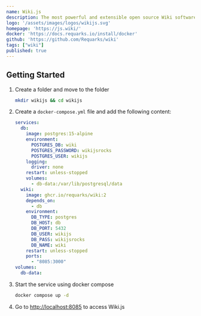 ```yaml
---
name: Wiki.js
description: The most powerful and extensible open source Wiki software.
logo: '/assets/images/logos/wikijs.svg'
homepage: 'https://js.wiki/'
docker: 'https://docs.requarks.io/install/docker'
github: 'https://github.com/Requarks/wiki'
tags: ["wiki"]
published: true
---
```


## Getting Started

1. Create a folder and move to the folder
    ```bash
    mkdir wikijs && cd wikijs
    ```
2. Create a `docker-compose.yml` file and add the following content:
    ```yaml [docker-compose.yml]
    services:
      db:
        image: postgres:15-alpine
        environment:
          POSTGRES_DB: wiki
          POSTGRES_PASSWORD: wikijsrocks
          POSTGRES_USER: wikijs
        logging:
          driver: none
        restart: unless-stopped
        volumes:
          - db-data:/var/lib/postgresql/data
      wiki:
        image: ghcr.io/requarks/wiki:2
        depends_on:
          - db
        environment:
          DB_TYPE: postgres
          DB_HOST: db
          DB_PORT: 5432
          DB_USER: wikijs
          DB_PASS: wikijsrocks
          DB_NAME: wiki
        restart: unless-stopped
        ports:
          - "8085:3000"
    volumes:
      db-data:
    ```
3. Start the service using docker compose
    ```bash
    docker compose up -d
    ```
4. Go to [http://localhost:8085](http://localhost:8085) to access Wiki.js